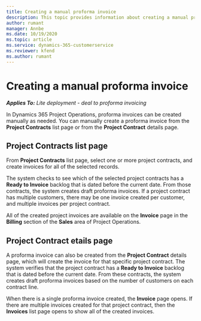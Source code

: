 ```yaml
---
title: Creating a manual proforma invoice
description: This topic provides information about creating a manual proforma invoice in Project Operations.
author: rumant
manager: Annbe
ms.date: 10/19/2020
ms.topic: article
ms.service: dynamics-365-customerservice
ms.reviewer: kfend 
ms.author: rumant
---
```


# Creating a manual proforma invoice

_**Applies To:** Lite deployment - deal to proforma invoicing_

In Dynamics 365 Project Operations, proforma invoices can be created manually as needed. You can manually create a proforma invoice from the **Project Contracts** list page or from the **Project Contract** details page.

##  Project Contracts list page

From **Project Contracts** list page, select one or more project contracts, and create invoices for all of the selected records.

The system checks to see which of the selected project contracts has a **Ready to Invoice** backlog that is dated before the current date. From those contracts, the system creates draft proforma invoices. If a project contract has multiple customers, there may be one invoice created per customer, and multiple invoices per project contract.

All of the created project invoices are available on the **Invoice** page in the **Billing** section of the **Sales** area of Project Operations.

## Project Contract etails page

A proforma invoice can also be created from the **Project Contract** details page, which will create the invoice for that specific project contract. The system verifies that the project contract has a **Ready to Invoice** backlog that is dated before the current date. From these contracts, the system creates draft proforma invoices based on the number of customers on each contract line.

When there is a single proforma invoice created, the **Invoice** page opens. If there are multiple invoices created for that project contract, then the **Invoices** list page opens to show all of the created invoices.
